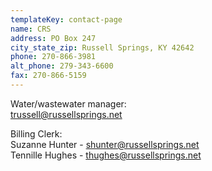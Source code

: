```yaml
---
templateKey: contact-page
name: CRS
address: PO Box 247
city_state_zip: Russell Springs, KY 42642
phone: 270-866-3981
alt_phone: 279-343-6600
fax: 270-866-5159
---
```

Water/wastewater manager:  
<a href="mailto:trussell@russellsprings.net">trussell@russellsprings.net</a>  

Billing Clerk:  
Suzanne Hunter - <a href="mailto:shunter@russellsprings.net">shunter@russellsprings.net</a>  
Tennille Hughes - <a href="mailto:thughes@russellsprings.net">thughes@russellsprings.net</a>
